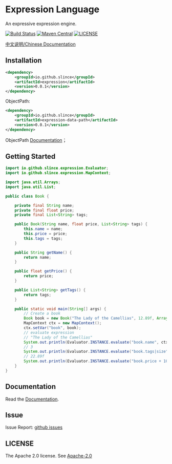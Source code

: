 # Expression Language

An expressive expression engine.

[![Build Status](https://img.shields.io/github/actions/workflow/status/slince/expression/ci.yml?style=flat-square)](https://github.com/slince/expression/actions)
[![Maven Central](https://img.shields.io/maven-central/v/io.github.slince.expression/expression?style=flat-square)](https://maven-badges.herokuapp.com/maven-central/io.github.slince.expression/expression)
[![LICENSE](https://img.shields.io/github/license/slince/expression?style=flat-square)](https://www.apache.org/licenses/LICENSE-2.0.txt)

[中文说明/Chinese Documentation](./README.md)

## Installation

```xml
<dependency>
    <groupId>io.github.slince</groupId>
    <artifactId>expression</artifactId>
    <version>0.0.1</version>
</dependency>
```
ObjectPath:

```xml
<dependency>
    <groupId>io.github.slince</groupId>
    <artifactId>expression-data-path</artifactId>
    <version>0.0.1</version>
</dependency>
```
ObjectPath [Documentation](./docs/zh_CN/objectpath.md)；

## Getting Started

```java
import io.github.slince.expression.Evaluator;
import io.github.slince.expression.MapContext;

import java.util.Arrays;
import java.util.List;

public class Book {

    private final String name;
    private final float price;
    private final List<String> tags;

    public Book(String name, float price, List<String> tags) {
        this.name = name;
        this.price = price;
        this.tags = tags;
    }

    public String getName() {
        return name;
    }

    public float getPrice() {
        return price;
    }

    public List<String> getTags() {
        return tags;
    }

    public static void main(String[] args) {
        // Create a book
        Book book = new Book("The Lady of the Camellias", 12.89f, Arrays.asList("Love Story", "France", null));
        MapContext ctx = new MapContext();
        ctx.setVar("book", book);
        // evaluate expression
        // "The Lady of the Camellias"
        System.out.println(Evaluator.INSTANCE.evaluate("book.name", ctx));
        // 3
        System.out.println(Evaluator.INSTANCE.evaluate("book.tags|size", ctx));
        // 22.89f
        System.out.println(Evaluator.INSTANCE.evaluate("book.price + 10", ctx));
    }
} 
```

## Documentation

Read the [Documentation](docs/zh_CN/index.md).

## Issue

Issue Report: [github issues](https://github.com/slince/expression/issues)

## LICENSE

The Apache 2.0 license. See [Apache-2.0](https://opensource.org/licenses/Apache-2.0)